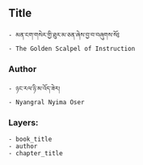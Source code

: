 ## Title
	- མན་ངག་གསེར་གྱི་ཐུར་མ་ཅན་ཞེས་བྱ་བ་བཞུགས་སོ༔
	- The Golden Scalpel of Instruction

### Author
	- ཉང་རལ་ཉི་མ་འོད་ཟེར།
	- Nyangral Nyima Oser

### Layers:
	- book_title
	- author
	- chapter_title
